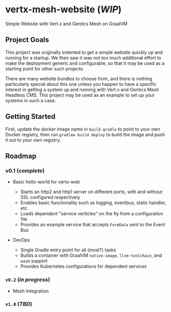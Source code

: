 # vertx-mesh-website (*WIP*)

Simple Website with Vert.x and Gentics Mesh on GraalVM


## Project Goals

This project was originally indented to get a simple website quickly up and running for a startup. We then saw it was not too much additional effort to make the deployment generic and configurable, so that it may be used as a starting point for other such projects.

There are many website bundles to choose from, and there is nothing particularly special about this one unless you happen to have a specific interest in getting a system up and running with Vert.x and 
Gentics Mesh Headless CMS. This project may be used as an example to set up your systems in such a case.

## Getting Started

First, update the docker image name in `build.gradle` to point to your own Docker registry,
then run `gradlew build deploy` to build the image and push it out to your
own registry.

## Roadmap

### v0.1 (*complete*)

- Basic hello-world for vertx-web
    - Starts an http2 and http1 server on different ports, with and without SSL configured respectively
    - Enables basic functionality such as logging, eventbus, static handler, etc.
    - Loads dependent "service verticles" on the fly from a configuration file
    - Provides an example service that accepts `FormData` sent to the Event Bus

- DevOps
    - Single Gradle entry point for all (most?) tasks
    - Builds a container with GraalVM `native-image`, `llvm-toolchain`, and `wasm` support
    - Provides Kubernetes configurations for dependent services

### `v0.2` (*in progress*)

- Mesh Integration

### `v1.0` (*TBD*)
